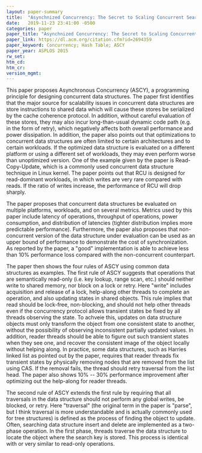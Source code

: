 ```yaml
---
layout: paper-summary
title:  "Asynchnized Concurrency: The Secret to Scaling Concurrent Search Data Structures"
date:   2019-11-23 23:41:00 -0500
categories: paper
paper_title: "Asynchnized Concurrency: The Secret to Scaling Concurrent Search Data Structures"
paper_link: https://dl.acm.org/citation.cfm?id=2694359
paper_keyword: Concurrency; Hash Table; ASCY
paper_year: ASPLOS 2015
rw_set:
htm_cd:
htm_cr:
version_mgmt:
---
```


This paper proposes Asynchronous Concurrency (ASCY), a programming principle for designing concurrent data structures.
The paper first identifies that the major source for scalability issues in concurrent data structures are store instructions
to shared data which will cause these stores be serialized by the cache coherence protocol. In addition, without careful
evaluation of these stores, they may also incur long-than-usual dynamic code path (e.g. in the form of retry), which 
negatively affects both overall performance and power dissipation. In addition, the paper also points out that optimizations
to concurrent data structures are often limited to certain architectures and to certain workloads. If the optimized
data structure is evaluated on a different platform or using a different set of workloads, they may even perform worse
than unoptimized version. One of the example given by the paper is Read-Copy-Update, which is a commonly used concurrent
data structure technique in Linux kernel. The paper points out that RCU is designed for read-dominant workloads, in which
writes are very rare compared with reads. If the ratio of writes increase, the performance of RCU will drop sharply.

The paper proposes that concurrent data structures be evaluated on multiple platforms, workloads, and on several
metrics. Metrics used by this paper include latency of operations, throughput of operations, power consumption, and 
distribution of latencies (tighter distribution implies more predictable performance). Furthermore, the paper also proposes
that non-concurrent version of the data structure under evaluation can be used as an upper bound of performance to
demonstrate the cost of synchronization. As reported by the paper, a "good" implementation is able to achieve less than
10% performance loss compared with the non-concurrent counterpart. 

The paper then shows the four rules of ASCY using common data structures as examples. The first rule of ASCY suggests that
operations that are semantically read-only (i.e. key lookup, range scan, etc.) should neither write to shared memory, nor
block on a lock or retry. Here "write" includes acquisition and release of a lock, help-along other threads to complete 
an operation, and also updating states in shared objects. This rule implies that read should be lock-free, non-blocking,
and should not help other threads even if the concurrency protocol allows transient states be fixed by all threads 
observing the state. To achveie this, updates on data structure objects must only transform the object from one consistent 
state to another, without the possibility of observing inconsistent partially updated values. In addition, reader threads
should be able to figure out such transient states when they see one, and recover the consistent image of the object locally
without helping along. In practice, some data structures, such as Harries linked list as pointed out by the paper, requires
that reader threads fix transient states by physically removing nodes that are removed from the list using CAS. If the removal
fails, the thread should retry traversal from the list head. The paper also shows 10% -- 30% performance improvement after 
optimizing out the help-along for reader threads. 

The second rule of ASCY extends the first rule by requiring that all traversals in the data structure should not perform
any global writes, be blocked, or retry. Here "traversal" (the original term in the paper is "parse", but I think traversal
is more understandable and is actually commonly used for tree structures) is defined as the process of finding the object
to update. Often, searching data structure insert and delete are implemented as a two-phase operation. In the first phase,
threads traverse the data structure to locate the object where the search key is stored. This process is identical with or 
very similar to read-only operations. 
